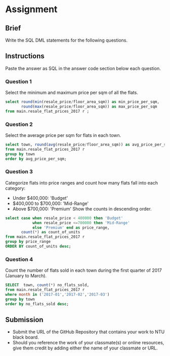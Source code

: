 # Assignment

## Brief

Write the SQL DML statements for the following questions.

## Instructions

Paste the answer as SQL in the answer code section below each question.

### Question 1

Select the minimum and maximum price per sqm of all the flats.

```sql
select round(min(resale_price/floor_area_sqm)) as min_price_per_sqm, 
	   round(max(resale_price/floor_area_sqm)) as max_price_per_sqm
from main.resale_flat_prices_2017 r ;
```

### Question 2

Select the average price per sqm for flats in each town.

```sql
select town, round(avg(resale_price/floor_area_sqm)) as avg_price_per_sqm
from main.resale_flat_prices_2017 r 
group by town
order by avg_price_per_sqm;
```

### Question 3

Categorize flats into price ranges and count how many flats fall into each category:

- Under $400,000: 'Budget'
- $400,000 to $700,000: 'Mid-Range'
- Above $700,000: 'Premium'
  Show the counts in descending order.

```sql
select case when resale_price < 400000 then 'Budget'
	        when resale_price <=700000 then 'Mid-Range'
	        else 'Premium' end as price_range, 
	   count(*) as count_of_units
from main.resale_flat_prices_2017 r 
group by price_range
ORDER BY count_of_units desc;
```

### Question 4

Count the number of flats sold in each town during the first quarter of 2017 (January to March).

```sql
SELECT  town, count(*) no_flats_sold, 
from main.resale_flat_prices_2017 r 
where month in ('2017-01','2017-02','2017-03')
group by town
order by no_flats_sold desc;

```

## Submission

- Submit the URL of the GitHub Repository that contains your work to NTU black board.
- Should you reference the work of your classmate(s) or online resources, give them credit by adding either the name of your classmate or URL.
